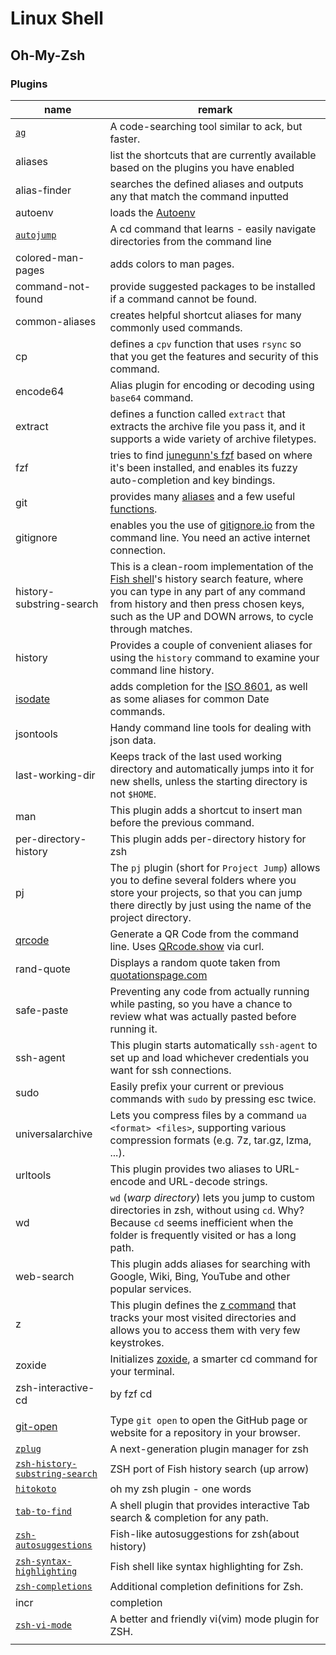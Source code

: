 # Linux Shell

## Oh-My-Zsh

### Plugins

| name                                                                                        | remark                                                                                                                                                                                                                                                    |
| ------------------------------------------------------------------------------------------- | --------------------------------------------------------------------------------------------------------------------------------------------------------------------------------------------------------------------------------------------------------- |
| [`ag`](https://github.com/ggreer/the\_silver\_searcher)                                     | A code-searching tool similar to ack, but faster.                                                                                                                                                                                                         |
| aliases                                                                                     | list the shortcuts that are currently available based on the plugins you have enabled                                                                                                                                                                     |
| alias-finder                                                                                | searches the defined aliases and outputs any that match the command inputted                                                                                                                                                                              |
| autoenv                                                                                     | loads the [Autoenv](https://github.com/inishchith/autoenv)                                                                                                                                                                                                |
| [`autojump`](https://github.com/wting/autojump#installation)                                | A cd command that learns - easily navigate directories from the command line                                                                                                                                                                              |
| colored-man-pages                                                                           | adds colors to man pages.                                                                                                                                                                                                                                 |
| command-not-found                                                                           | provide suggested packages to be installed if a command cannot be found.                                                                                                                                                                                  |
| common-aliases                                                                              | creates helpful shortcut aliases for many commonly used commands.                                                                                                                                                                                         |
| cp                                                                                          | defines a `cpv` function that uses `rsync` so that you get the features and security of this command.                                                                                                                                                     |
| encode64                                                                                    | Alias plugin for encoding or decoding using `base64` command.                                                                                                                                                                                             |
| extract                                                                                     | defines a function called `extract` that extracts the archive file you pass it, and it supports a wide variety of archive filetypes.                                                                                                                      |
| fzf                                                                                         |  tries to find [junegunn's fzf](https://github.com/junegunn/fzf) based on where it's been installed, and enables its fuzzy auto-completion and key bindings.                                                                                              |
| git                                                                                         | provides many [aliases](https://github.com/ohmyzsh/ohmyzsh/tree/master/plugins/git#aliases) and a few useful [functions](https://github.com/ohmyzsh/ohmyzsh/tree/master/plugins/git#functions).                                                           |
| gitignore                                                                                   | enables you the use of [gitignore.io](https://www.gitignore.io/) from the command line. You need an active internet connection.                                                                                                                           |
| history-substring-search                                                                    | This is a clean-room implementation of the [Fish shell](http://fishshell.com/)'s history search feature, where you can type in any part of any command from history and then press chosen keys, such as the UP and DOWN arrows, to cycle through matches. |
| history                                                                                     | Provides a couple of convenient aliases for using the `history` command to examine your command line history.                                                                                                                                             |
| [isodate](https://github.com/ohmyzsh/ohmyzsh/tree/master/plugins/isodate)                   | adds completion for the [ISO 8601](https://en.wikipedia.org/wiki/ISO\_8601), as well as some aliases for common Date commands.                                                                                                                            |
| jsontools                                                                                   | Handy command line tools for dealing with json data.                                                                                                                                                                                                      |
| last-working-dir                                                                            | Keeps track of the last used working directory and automatically jumps into it for new shells, unless the starting directory is not `$HOME`.                                                                                                              |
| man                                                                                         | This plugin adds a shortcut to insert man before the previous command.                                                                                                                                                                                    |
| per-directory-history                                                                       | This plugin adds per-directory history for zsh                                                                                                                                                                                                            |
| pj                                                                                          | The `pj` plugin (short for `Project Jump`) allows you to define several folders where you store your projects, so that you can jump there directly by just using the name of the project directory.                                                       |
| [qrcode](https://github.com/ohmyzsh/ohmyzsh/tree/master/plugins/qrcode)                     | Generate a QR Code from the command line. Uses [QRcode.show](https://qrcode.show/) via curl.                                                                                                                                                              |
| rand-quote                                                                                  | Displays a random quote taken from [quotationspage.com](http://www.quotationspage.com/random.php)                                                                                                                                                         |
| safe-paste                                                                                  | Preventing any code from actually running while pasting, so you have a chance to review what was actually pasted before running it.                                                                                                                       |
| ssh-agent                                                                                   | This plugin starts automatically `ssh-agent` to set up and load whichever credentials you want for ssh connections.                                                                                                                                       |
| sudo                                                                                        | Easily prefix your current or previous commands with `sudo` by pressing esc twice.                                                                                                                                                                        |
| universalarchive                                                                            | Lets you compress files by a command `ua <format> <files>`, supporting various compression formats (e.g. 7z, tar.gz, lzma, ...).                                                                                                                          |
| urltools                                                                                    | This plugin provides two aliases to URL-encode and URL-decode strings.                                                                                                                                                                                    |
| wd                                                                                          | `wd` (_warp directory_) lets you jump to custom directories in zsh, without using `cd`. Why? Because `cd` seems inefficient when the folder is frequently visited or has a long path.                                                                     |
| web-search                                                                                  | This plugin adds aliases for searching with Google, Wiki, Bing, YouTube and other popular services.                                                                                                                                                       |
| z                                                                                           | This plugin defines the [z command](https://github.com/agkozak/zsh-z) that tracks your most visited directories and allows you to access them with very few keystrokes.                                                                                   |
| zoxide                                                                                      | Initializes [zoxide](https://github.com/ajeetdsouza/zoxide), a smarter cd command for your terminal.                                                                                                                                                      |
| zsh-interactive-cd                                                                          | by fzf cd                                                                                                                                                                                                                                                 |
|                                                                                             |                                                                                                                                                                                                                                                           |
| [git-open](https://github.com/paulirish/git-open)                                           | Type `git open` to open the GitHub page or website for a repository in your browser.                                                                                                                                                                      |
| [`zplug`](https://github.com/zplug/zplug)                                                   | A next-generation plugin manager for zsh                                                                                                                                                                                                                  |
| [`zsh-history-substring-search`](https://github.com/zsh-users/zsh-history-substring-search) | ZSH port of Fish history search (up arrow)                                                                                                                                                                                                                |
| [`hitokoto`](https://github.com/derry96/hitokoto)                                           | oh my zsh plugin - one words                                                                                                                                                                                                                              |
| [`tab-to-find`](https://github.com/no5ix/tab-to-find)                                       | A shell plugin that provides interactive Tab search & completion for any path.                                                                                                                                                                            |
| [`zsh-autosuggestions`](https://github.com/zsh-users/zsh-autosuggestions)                   | Fish-like autosuggestions for zsh(about history)                                                                                                                                                                                                          |
| [`zsh-syntax-highlighting`](https://github.com/zsh-users/zsh-syntax-highlighting)           | Fish shell like syntax highlighting for Zsh.                                                                                                                                                                                                              |
| [`zsh-completions`](https://github.com/zsh-users/zsh-completions)                           | Additional completion definitions for Zsh.                                                                                                                                                                                                                |
| incr                                                                                        | completion                                                                                                                                                                                                                                                |
| [`zsh-vi-mode`](https://github.com/jeffreytse/zsh-vi-mode)                                  | A better and friendly vi(vim) mode plugin for ZSH.                                                                                                                                                                                                        |
|                                                                                             |                                                                                                                                                                                                                                                           |

